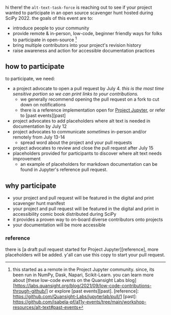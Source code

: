 hi there! the `alt-text-task-force` is reaching out to see if your project wanted to participate in an open source scavenger hunt hosted during SciPy 2022.
the goals of this event are to:

* introduce people to your community
* provide remote & in-person, low-code, beginner friendly ways for folks to participate in open-source [^history]
* bring multiple contributors into your project's revision history
* raise awareness and action for accessible documentation practices

## how to participate

to participate, we need:

* a project advocate to open a pull request by July 4. _this is the most time sensitive portion so we can print links to your contributions._
  * we generally recommend opening the pull request on a fork to cut down on notifications
  * there is a reference implementation open for [Project Jupyter](#reference), or refer to [past events][past]
* project advocates to add placeholders where alt text is needed in documentation by July 12
* project advocates to communicate _sometimes_ in-person and/or remotely from July 13-14
  * spread word about the project and your pull requests
* project advocates to review and close the pull request after July 15
* placeholders provided for participants to discover where alt text needs improvement
  * an example of placeholders for markdown documentation can be found in Jupyter's reference pull request.

## why participate

* your project and pull request will be featured in the digital and print scavenger hunt manifest
* your project and pull request will be featured in the digital and print in accessibility comic book distributed during SciPy
* it provides a proven way to on-board diverse contributors onto projects
* your documentation will be more accessible 

### reference

there is [a draft pull request started for Project Jupyter][reference], more placeholders will be added. 
y'all can use this copy to start your pull request.


[^history]: this started as a remote in the Project Jupyter community. since, its been run in NumPy, Dask, Napari, Scikit-Learn. you can learn more about [these low-code events on the Quansight Labs blog][https://labs.quansight.org/blog/2021/09/low-code-contributions-through-github/] or explore [past events][past]. 
[reference]: https://github.com/Quansight-Labs/jupyterlab/pull/1
[past]: https://github.com/isabela-pf/a11y-events/tree/main/workshop-resources/alt-text#past-events
